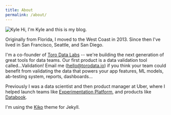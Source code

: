 ```yaml
---
title: About
permalink: /about/
---
```


![Kyle](https://s.gravatar.com/avatar/30c9436e34eb3336dab97dccda7061d8?s=80)
Hi, I'm Kyle and this is my blog.

Originally from Florida, I moved to the West Coast in 2013. Since then I've lived in San Francisco, Seattle, and San Diego.

I'm a co-founder of [Toro Data Labs](https://torodata.io) -- we're building the next generation of great tools for data teams. Our first product is a data validation tool called...Validation! Email me (hello@torodata.io) if you think your team could benefit from validating the data that powers your app features, ML models, ab-testing system, reports, dashboards...

Previously I was a data scientist and then product manager at Uber, where I helped launch teams like [Experimentation Platform](https://eng.uber.com/xp/), and products like [Databook](https://eng.uber.com/databook/).

I'm using the <a href="http://github.com/gfjaru/Kiko">Kiko</a> theme for Jekyll.